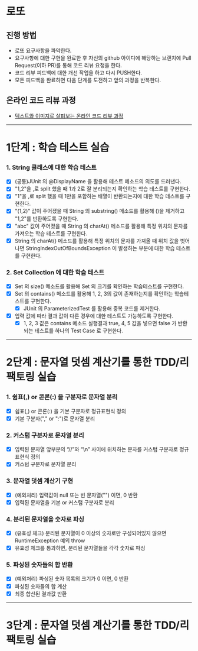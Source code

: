 # 로또
## 진행 방법
* 로또 요구사항을 파악한다.
* 요구사항에 대한 구현을 완료한 후 자신의 github 아이디에 해당하는 브랜치에 Pull Request(이하 PR)를 통해 코드 리뷰 요청을 한다.
* 코드 리뷰 피드백에 대한 개선 작업을 하고 다시 PUSH한다.
* 모든 피드백을 완료하면 다음 단계를 도전하고 앞의 과정을 반복한다.

## 온라인 코드 리뷰 과정
* [텍스트와 이미지로 살펴보는 온라인 코드 리뷰 과정](https://github.com/next-step/nextstep-docs/tree/master/codereview)

---

# 1단계 : 학습 테스트 실습

### 1. String 클래스에 대한 학습 테스트
- [X] (공통)JUnit 의 @DisplayName 을 활용해 테스트 메소드의 의도를 드러낸다.
- [X] "1,2"을 ,로 split 했을 때 1과 2로 잘 분리되는지 확인하는 학습 테스트를 구현한다.
- [X] "1"을 ,로 split 했을 때 1만을 포함하는 배열이 반환되는지에 대한 학습 테스트를 구현한다.
- [X] "(1,2)" 값이 주어졌을 때 String 의 substring() 메소드를 활용해 ()을 제거하고 "1,2"를 반환하도록 구현한다.
- [X] "abc" 값이 주어졌을 때 String 의 charAt() 메소드를 활용해 특정 위치의 문자를 가져오는 학습 테스트를 구현한다.
- [X] String 의 charAt() 메소드를 활용해 특정 위치의 문자를 가져올 때 위치 값을 벗어나면 StringIndexOutOfBoundsException 이 발생하는 부분에 대한 학습 테스트를 구현한다.

### 2. Set Collection 에 대한 학습 테스트
- [X] Set 의 size() 메소드를 활용해 Set 의 크기를 확인하는 학습테스트를 구현한다.
- [X] Set 의 contains() 메소드를 활용해 1, 2, 3의 값이 존재하는지를 확인하는 학습테스트를 구현한다.
    - [X] JUnit 의 ParameterizedTest 를 활용해 중복 코드를 제거한다.
- [X] 입력 값에 따라 결과 값이 다른 경우에 대한 테스트도 가능하도록 구현한다.
    - [X] 1, 2, 3 값은 contains 메소드 실행결과 true, 4, 5 값을 넣으면 false 가 반환되는 테스트를 하나의 Test Case 로 구현한다.

---

# 2단계 : 문자열 덧셈 계산기를 통한 TDD/리팩토링 실습

### 1. 쉼표(,) or 콘론(:) 을 구분자로 문자열 분리
- [X] 쉼표(,) or 콘론(:) 을 기본 구분자로 정규표현식 정의
- [X] 기본 구분자("," or ":")로 문자열 분리

### 2. 커스텀 구분자로 문자열 분리
- [X] 입력된 문자열 앞부분의 “//”와 “\n” 사이에 위치하는 문자를 커스텀 구분자로 정규표현식 정의
- [X] 커스텀 구분자로 문자열 분리

### 3. 문자열 덧셈 계산기 구현
- [X] (예외처리) 입력값이 null 또는 빈 문자열("") 이면, 0 반환
- [X] 입력된 문자열을 기본 or 커스텀 구분자로 분리

### 4. 분리된 문자열을 숫자로 파싱
- [X] (유효성 체크) 분리된 문자열이 0 이상의 숫자로만 구성되어있지 않으면 RuntimeException 예외 throw
- [X] 유효성 체크를 통과하면, 분리된 문자열들을 각각 숫자로 파싱

### 5. 파싱된 숫자들의 합 반환
- [X] (예외처리) 파싱된 숫자 목록의 크기가 0 이면, 0 반환
- [X] 파싱된 숫자들의 합 계산
- [X] 최종 합산된 결과값 반환

---

# 3단계 : 문자열 덧셈 계산기를 통한 TDD/리팩토링 실습